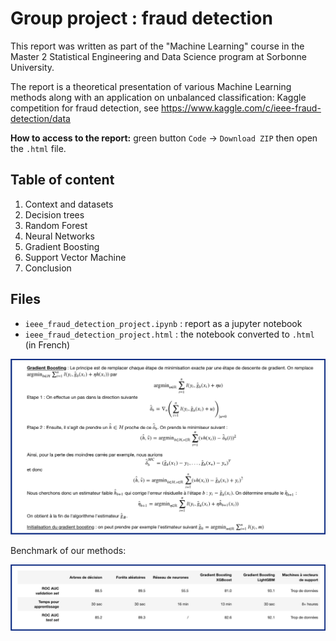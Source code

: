 # Group project : fraud detection

This report was written as part of the "Machine Learning" course in the Master 2 Statistical Engineering and Data Science program at Sorbonne University.

The report is a theoretical presentation of various Machine Learning methods along with an application on unbalanced classification: Kaggle competition for fraud detection, see <https://www.kaggle.com/c/ieee-fraud-detection/data>

**How to access to the report:** green button `Code` -> `Download ZIP` then open the `.html` file.


## Table of content

1.  Context and datasets
2.  Decision trees
3.  Random Forest
4.  Neural Networks
5.  Gradient Boosting
6.  Support Vector Machine
7.  Conclusion


## Files

-   `ieee_fraud_detection_project.ipynb` : report as a jupyter notebook
-   `ieee_fraud_detection_project.html` : the notebook converted to `.html` (in French)

![Gradient boosting explained](/images/extract1.png)

Benchmark of our methods:

![Results](/images/extract2.png)
